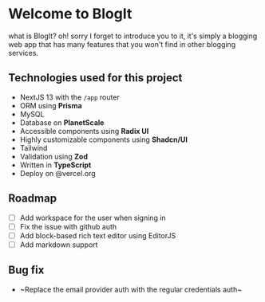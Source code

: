 # Welcome to BlogIt

what is BlogIt? oh! sorry I forget to introduce you to it, it's simply a blogging web app that has many features that you won't find in other blogging services.

## Technologies used for this project

- NextJS 13 with the `/app` router
- ORM using **Prisma**
- MySQL
- Database on **PlanetScale**
- Accessible components using **Radix UI**
- Highly customizable components using **Shadcn/UI**
- Tailwind
- Validation using **Zod**
- Written in **TypeScript**
- Deploy on @vercel.org

## Roadmap

- [ ] Add workspace for the user when signing in
- [ ] Fix the issue with github auth
- [ ] Add block-based rich text editor using EditorJS
- [ ] Add markdown support

## Bug fix

- ~Replace the email provider auth with the regular credentials auth~
